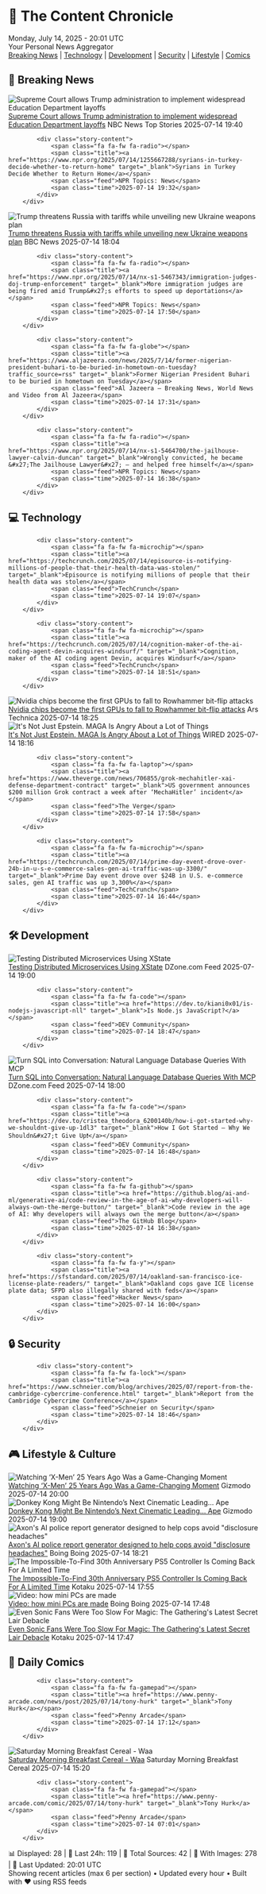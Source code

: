 <!-- Processing 54 RSS feeds at 2025-07-14 20:01:40 UTC -->
<!-- Processing: Saturday Morning Breakfast Cereal -->
<!-- Processing: Penny Arcade -->
<!-- Processing: Poorly Drawn Lines -->
<!-- Processing: Garfield -->
<!-- Processing: Questionable Content -->
<!-- Processing: Girl Genius -->
<!-- Processing: Dinosaur Comics -->
<!-- Processing: BBC World News -->
<!-- Processing: NPR News -->
<!-- Processing: CBC News -->
<!-- Error processing https://rss.cbc.ca/lineup/topstories.xml: The read operation timed out -->
<!-- Processing: Reuters Top News -->
<!-- Processing: Reuters World News -->
<!-- Processing: NBC News Breaking -->
<!-- Processing: Sky News World -->
<!-- Processing: TechCrunch -->
<!-- Processing: O'Reilly Radar -->
<!-- Processing: WIRED -->
<!-- Processing: Lobsters Python -->
<!-- Processing: Phoronix Linux News -->
<!-- Processing: Ubuntu Blog -->
<!-- Processing: GitLab Blog -->
<!-- Processing: DZone -->
<!-- Processing: The Pragmatic Engineer -->
<!-- Processing: Gizmodo -->
<!-- Processing: Kotaku -->
<!-- Processing: Boing Boing -->
<!-- Generated 8 new posts out of 26 feeds processed -->
<div class="newspaper-header">
    <h1 class="newspaper-title">📰 The Content Chronicle</h1>
    <div class="newspaper-date">Monday, July 14, 2025 - 20:01 UTC</div>
    <div class="newspaper-subtitle">Your Personal News Aggregator</div>
</div>

<div class="newspaper-nav">
    <a href="#breaking">Breaking News</a> |
    <a href="#tech">Technology</a> |
    <a href="#dev">Development</a> |
    <a href="#security">Security</a> |
    <a href="#lifestyle">Lifestyle</a> |
    <a href="#webcomics">Comics</a>
</div>

<div class="news-section breaking-news" id="breaking">
<h2 class="section-header">🚨 Breaking News</h2>
<div class="stories-container">
<div class="story">
            <img src="https://media-cldnry.s-nbcnews.com/image/upload/t_fit_1500w/rockcms/2025-06/250606-Linda-McMahon-4-ew-1251p-28631a.jpg" alt="Supreme Court allows Trump administration to implement widespread Education Department layoffs" class="story-image" loading="lazy" onerror="this.style.display='none'">
            <div class="story-content">
                <span class="fa fa-fw fa-broadcast-tower"></span>
                <span class="title"><a href="https://www.nbcnews.com/politics/supreme-court/supreme-court-trump-administration-layoffs-education-department-rcna211450" target="_blank">Supreme Court allows Trump administration to implement widespread Education Department layoffs</a></span>
                <span class="feed">NBC News Top Stories</span>
                <span class="time">2025-07-14 19:40</span>
            </div>
        </div>
<div class="story">
            
            <div class="story-content">
                <span class="fa fa-fw fa-radio"></span>
                <span class="title"><a href="https://www.npr.org/2025/07/14/1255667288/syrians-in-turkey-decide-whether-to-return-home" target="_blank">Syrians in Turkey Decide Whether to Return Home</a></span>
                <span class="feed">NPR Topics: News</span>
                <span class="time">2025-07-14 19:32</span>
            </div>
        </div>
<div class="story">
            <img src="https://ichef.bbci.co.uk/ace/standard/240/cpsprodpb/6237/live/5aad4540-60d9-11f0-91b8-b32fbb96c188.jpg" alt="Trump threatens Russia with tariffs while unveiling new Ukraine weapons plan" class="story-image" loading="lazy" onerror="this.style.display='none'">
            <div class="story-content">
                <span class="fa fa-fw fa-earth-americas"></span>
                <span class="title"><a href="https://www.bbc.com/news/articles/czdv20v9lp1o" target="_blank">Trump threatens Russia with tariffs while unveiling new Ukraine weapons plan</a></span>
                <span class="feed">BBC News</span>
                <span class="time">2025-07-14 18:04</span>
            </div>
        </div>
<div class="story">
            
            <div class="story-content">
                <span class="fa fa-fw fa-radio"></span>
                <span class="title"><a href="https://www.npr.org/2025/07/14/nx-s1-5467343/immigration-judges-doj-trump-enforcement" target="_blank">More immigration judges are being fired amid Trump&#x27;s efforts to speed up deportations</a></span>
                <span class="feed">NPR Topics: News</span>
                <span class="time">2025-07-14 17:50</span>
            </div>
        </div>
<div class="story">
            
            <div class="story-content">
                <span class="fa fa-fw fa-globe"></span>
                <span class="title"><a href="https://www.aljazeera.com/news/2025/7/14/former-nigerian-president-buhari-to-be-buried-in-hometown-on-tuesday?traffic_source=rss" target="_blank">Former Nigerian President Buhari to be buried in hometown on Tuesday</a></span>
                <span class="feed">Al Jazeera – Breaking News, World News and Video from Al Jazeera</span>
                <span class="time">2025-07-14 17:31</span>
            </div>
        </div>
<div class="story">
            
            <div class="story-content">
                <span class="fa fa-fw fa-radio"></span>
                <span class="title"><a href="https://www.npr.org/2025/07/14/nx-s1-5464700/the-jailhouse-lawyer-calvin-duncan" target="_blank">Wrongly convicted, he became &#x27;The Jailhouse Lawyer&#x27; — and helped free himself</a></span>
                <span class="feed">NPR Topics: News</span>
                <span class="time">2025-07-14 16:38</span>
            </div>
        </div>
</div>
</div>
<div class="news-section tech-news" id="tech">
<h2 class="section-header">💻 Technology</h2>
<div class="stories-container">
<div class="story">
            
            <div class="story-content">
                <span class="fa fa-fw fa-microchip"></span>
                <span class="title"><a href="https://techcrunch.com/2025/07/14/episource-is-notifying-millions-of-people-that-their-health-data-was-stolen/" target="_blank">Episource is notifying millions of people that their health data was stolen</a></span>
                <span class="feed">TechCrunch</span>
                <span class="time">2025-07-14 19:07</span>
            </div>
        </div>
<div class="story">
            
            <div class="story-content">
                <span class="fa fa-fw fa-microchip"></span>
                <span class="title"><a href="https://techcrunch.com/2025/07/14/cognition-maker-of-the-ai-coding-agent-devin-acquires-windsurf/" target="_blank">Cognition, maker of the AI coding agent Devin, acquires Windsurf</a></span>
                <span class="feed">TechCrunch</span>
                <span class="time">2025-07-14 18:51</span>
            </div>
        </div>
<div class="story">
            <img src="https://cdn.arstechnica.net/wp-content/uploads/2025/07/nvidia-rtx-a6000-500x500.jpeg" alt="Nvidia chips become the first GPUs to fall to Rowhammer bit-flip attacks" class="story-image" loading="lazy" onerror="this.style.display='none'">
            <div class="story-content">
                <span class="fa fa-fw fa-cog"></span>
                <span class="title"><a href="https://arstechnica.com/security/2025/07/nvidia-chips-become-the-first-gpus-to-fall-to-rowhammer-bit-flip-attacks/" target="_blank">Nvidia chips become the first GPUs to fall to Rowhammer bit-flip attacks</a></span>
                <span class="feed">Ars Technica</span>
                <span class="time">2025-07-14 18:25</span>
            </div>
        </div>
<div class="story">
            <img src="https://media.wired.com/photos/6874fc58441a8d428dd14933/master/pass/GettyImages-1229622995.jpg" alt="It&#x27;s Not Just Epstein. MAGA Is Angry About a Lot of Things" class="story-image" loading="lazy" onerror="this.style.display='none'">
            <div class="story-content">
                <span class="fa fa-fw fa-bolt"></span>
                <span class="title"><a href="https://www.wired.com/story/jeffrey-epstein-list-maga-angry-trump/" target="_blank">It&#x27;s Not Just Epstein. MAGA Is Angry About a Lot of Things</a></span>
                <span class="feed">WIRED</span>
                <span class="time">2025-07-14 18:16</span>
            </div>
        </div>
<div class="story">
            
            <div class="story-content">
                <span class="fa fa-fw fa-laptop"></span>
                <span class="title"><a href="https://www.theverge.com/news/706855/grok-mechahitler-xai-defense-department-contract" target="_blank">US government announces $200 million Grok contract a week after ‘MechaHitler’ incident</a></span>
                <span class="feed">The Verge</span>
                <span class="time">2025-07-14 17:58</span>
            </div>
        </div>
<div class="story">
            
            <div class="story-content">
                <span class="fa fa-fw fa-microchip"></span>
                <span class="title"><a href="https://techcrunch.com/2025/07/14/prime-day-event-drove-over-24b-in-u-s-e-commerce-sales-gen-ai-traffic-was-up-3300/" target="_blank">Prime Day event drove over $24B in U.S. e-commerce sales, gen AI traffic was up 3,300%</a></span>
                <span class="feed">TechCrunch</span>
                <span class="time">2025-07-14 16:44</span>
            </div>
        </div>
</div>
</div>
<div class="news-section dev-news" id="dev">
<h2 class="section-header">🛠️ Development</h2>
<div class="stories-container">
<div class="story">
            <img src="https://dz2cdn1.dzone.com/thumbnail?fid=18514870&w=600" alt="Testing Distributed Microservices Using XState" class="story-image" loading="lazy" onerror="this.style.display='none'">
            <div class="story-content">
                <span class="fa fa-fw fa-newspaper"></span>
                <span class="title"><a href="https://dzone.com/articles/testing-distributed-microservices-using-xstate" target="_blank">Testing Distributed Microservices Using XState</a></span>
                <span class="feed">DZone.com Feed</span>
                <span class="time">2025-07-14 19:00</span>
            </div>
        </div>
<div class="story">
            
            <div class="story-content">
                <span class="fa fa-fw fa-code"></span>
                <span class="title"><a href="https://dev.to/kiani0x01/is-nodejs-javascript-nll" target="_blank">Is Node.js JavaScript?</a></span>
                <span class="feed">DEV Community</span>
                <span class="time">2025-07-14 18:47</span>
            </div>
        </div>
<div class="story">
            <img src="https://dz2cdn1.dzone.com/thumbnail?fid=18511602&w=600" alt="Turn SQL into Conversation: Natural Language Database Queries With MCP" class="story-image" loading="lazy" onerror="this.style.display='none'">
            <div class="story-content">
                <span class="fa fa-fw fa-newspaper"></span>
                <span class="title"><a href="https://dzone.com/articles/natural-language-sql-queries-with-mcp" target="_blank">Turn SQL into Conversation: Natural Language Database Queries With MCP</a></span>
                <span class="feed">DZone.com Feed</span>
                <span class="time">2025-07-14 18:00</span>
            </div>
        </div>
<div class="story">
            
            <div class="story-content">
                <span class="fa fa-fw fa-code"></span>
                <span class="title"><a href="https://dev.to/cristea_theodora_6200140b/how-i-got-started-why-we-shouldnt-give-up-1dl3" target="_blank">How I Got Started — Why We Shouldn&#x27;t Give Up❗</a></span>
                <span class="feed">DEV Community</span>
                <span class="time">2025-07-14 16:48</span>
            </div>
        </div>
<div class="story">
            
            <div class="story-content">
                <span class="fa fa-fw fa-github"></span>
                <span class="title"><a href="https://github.blog/ai-and-ml/generative-ai/code-review-in-the-age-of-ai-why-developers-will-always-own-the-merge-button/" target="_blank">Code review in the age of AI: Why developers will always own the merge button</a></span>
                <span class="feed">The GitHub Blog</span>
                <span class="time">2025-07-14 16:38</span>
            </div>
        </div>
<div class="story">
            
            <div class="story-content">
                <span class="fa fa-fw fa-y"></span>
                <span class="title"><a href="https://sfstandard.com/2025/07/14/oakland-san-francisco-ice-license-plate-readers/" target="_blank">Oakland cops gave ICE license plate data; SFPD also illegally shared with feds</a></span>
                <span class="feed">Hacker News</span>
                <span class="time">2025-07-14 16:00</span>
            </div>
        </div>
</div>
</div>
<div class="news-section security-news" id="security">
<h2 class="section-header">🔒 Security</h2>
<div class="stories-container">
<div class="story">
            
            <div class="story-content">
                <span class="fa fa-fw fa-lock"></span>
                <span class="title"><a href="https://www.schneier.com/blog/archives/2025/07/report-from-the-cambridge-cybercrime-conference.html" target="_blank">Report from the Cambridge Cybercrime Conference</a></span>
                <span class="feed">Schneier on Security</span>
                <span class="time">2025-07-14 18:46</span>
            </div>
        </div>
</div>
</div>
<div class="news-section lifestyle-news" id="lifestyle">
<h2 class="section-header">🎮 Lifestyle & Culture</h2>
<div class="stories-container">
<div class="story">
            <img src="https://gizmodo.com/app/uploads/2025/07/X-Men-2000.jpg" alt="Watching ‘X-Men’ 25 Years Ago Was a Game-Changing Moment" class="story-image" loading="lazy" onerror="this.style.display='none'">
            <div class="story-content">
                <span class="fa fa-fw fa-computer"></span>
                <span class="title"><a href="https://gizmodo.com/watching-x-men-25-years-ago-was-a-game-changing-moment-2000628928" target="_blank">Watching ‘X-Men’ 25 Years Ago Was a Game-Changing Moment</a></span>
                <span class="feed">Gizmodo</span>
                <span class="time">2025-07-14 20:00</span>
            </div>
        </div>
<div class="story">
            <img src="https://gizmodo.com/app/uploads/2025/07/Donkey-Kong-Bananza.jpg" alt="Donkey Kong Might Be Nintendo’s Next Cinematic Leading… Ape" class="story-image" loading="lazy" onerror="this.style.display='none'">
            <div class="story-content">
                <span class="fa fa-fw fa-computer"></span>
                <span class="title"><a href="https://gizmodo.com/donkey-kong-might-be-nintendos-next-cinematic-leading-ape-2000628973" target="_blank">Donkey Kong Might Be Nintendo’s Next Cinematic Leading… Ape</a></span>
                <span class="feed">Gizmodo</span>
                <span class="time">2025-07-14 19:00</span>
            </div>
        </div>
<div class="story">
            <img src="https://i0.wp.com/boingboing.net/wp-content/uploads/2024/03/shutterstock_406413301-scaled.jpg?fit=2560%2C1707&amp;quality=60&amp;ssl=1" alt="Axon&#x27;s AI police report generator designed to help cops avoid &quot;disclosure headaches&quot;" class="story-image" loading="lazy" onerror="this.style.display='none'">
            <div class="story-content">
                <span class="fa fa-fw fa-arrow-right"></span>
                <span class="title"><a href="https://boingboing.net/2025/07/14/axons-ai-police-report-generator-designed-to-help-cops-avoid-disclosure-headaches.html" target="_blank">Axon&#x27;s AI police report generator designed to help cops avoid &quot;disclosure headaches&quot;</a></span>
                <span class="feed">Boing Boing</span>
                <span class="time">2025-07-14 18:21</span>
            </div>
        </div>
<div class="story">
            <img src="https://i.kinja-img.com/image/upload/c_fit,q_80,w_636/db656dc46133ca00be19f7ba071a7322.png" alt="The Impossible-To-Find 30th Anniversary PS5 Controller Is Coming Back For A Limited Time" class="story-image" loading="lazy" onerror="this.style.display='none'">
            <div class="story-content">
                <span class="fa fa-fw fa-gamepad"></span>
                <span class="title"><a href="https://kotaku.com/ps1-30th-anniversary-ps5-dualsense-stock-pre-order-1851786249" target="_blank">The Impossible-To-Find 30th Anniversary PS5 Controller Is Coming Back For A Limited Time</a></span>
                <span class="feed">Kotaku</span>
                <span class="time">2025-07-14 17:55</span>
            </div>
        </div>
<div class="story">
            <img src="https://i0.wp.com/boingboing.net/wp-content/uploads/2025/07/Image-SatisFactory-Process-at-the-Beelink-facto.jpg?fit=1080%2C609&amp;quality=60&amp;ssl=1" alt="Video: how mini PCs are made" class="story-image" loading="lazy" onerror="this.style.display='none'">
            <div class="story-content">
                <span class="fa fa-fw fa-arrow-right"></span>
                <span class="title"><a href="https://boingboing.net/2025/07/14/video-how-mini-pcs-are-made.html" target="_blank">Video: how mini PCs are made</a></span>
                <span class="feed">Boing Boing</span>
                <span class="time">2025-07-14 17:48</span>
            </div>
        </div>
<div class="story">
            <img src="https://i.kinja-img.com/image/upload/c_fit,q_80,w_636/39af753c3fa44e3faa7064737604cc89.jpg" alt="Even Sonic Fans Were Too Slow For Magic: The Gathering&#x27;s Latest Secret Lair Debacle" class="story-image" loading="lazy" onerror="this.style.display='none'">
            <div class="story-content">
                <span class="fa fa-fw fa-gamepad"></span>
                <span class="title"><a href="https://kotaku.com/sonic-magic-gathering-secret-lair-card-pre-order-drop-1851786245" target="_blank">Even Sonic Fans Were Too Slow For Magic: The Gathering&#x27;s Latest Secret Lair Debacle</a></span>
                <span class="feed">Kotaku</span>
                <span class="time">2025-07-14 17:47</span>
            </div>
        </div>
</div>
</div>
<div class="news-section webcomics-section" id="webcomics">
<h2 class="section-header">🎨 Daily Comics</h2>
<div class="stories-container">
<div class="story">
            
            <div class="story-content">
                <span class="fa fa-fw fa-gamepad"></span>
                <span class="title"><a href="https://www.penny-arcade.com/news/post/2025/07/14/tony-hurk" target="_blank">Tony Hurk</a></span>
                <span class="feed">Penny Arcade</span>
                <span class="time">2025-07-14 17:12</span>
            </div>
        </div>
<div class="story">
            <img src="https://www.smbc-comics.com/comics/1752300579-20250714.png" alt="Saturday Morning Breakfast Cereal - Waa" class="story-image" loading="lazy" onerror="this.style.display='none'">
            <div class="story-content">
                <span class="fa fa-fw fa-smile"></span>
                <span class="title"><a href="https://www.smbc-comics.com/comic/waa" target="_blank">Saturday Morning Breakfast Cereal - Waa</a></span>
                <span class="feed">Saturday Morning Breakfast Cereal</span>
                <span class="time">2025-07-14 15:20</span>
            </div>
        </div>
<div class="story">
            
            <div class="story-content">
                <span class="fa fa-fw fa-gamepad"></span>
                <span class="title"><a href="https://www.penny-arcade.com/comic/2025/07/14/tony-hurk" target="_blank">Tony Hurk</a></span>
                <span class="feed">Penny Arcade</span>
                <span class="time">2025-07-14 07:01</span>
            </div>
        </div>
</div>
</div>

<div class="newspaper-footer">
    <div class="stats">
        📊 Displayed: 28 | 📅 Last 24h: 119 | 📡 Total Sources: 42 | 📸 With Images: 278 |
        🔄 Last Updated: 20:01 UTC
    </div>
    <div class="footer-note">
        Showing recent articles (max 6 per section) • Updated every hour • Built with ❤️ using RSS feeds
    </div>
</div>
